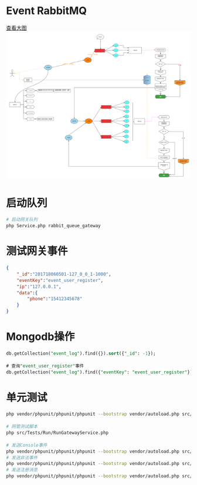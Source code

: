 # Event RabbitMQ

[查看大图](https://raw.githubusercontent.com/qq1060656096/event-rabbitmq/master/dev/images/event-rabbmitmq.png)
![Event RabbitMQ流程图](dev/images/event-rabbmitmq.small.png?dev/images/event-rabbmitmq.png)

# 启动队列
```bash
# 启动网关队列
php Service.php rabbit_queue_gateway
```


# 测试网关事件
```json
{
    "_id":"201718060501-127_0_0_1-1000",
    "eventKey":"event_user_register",
    "ip":"127.0.0.1",
    "data":{
        "phone":"15412345678"
    }
}
```

# Mongodb操作
```sql
db.getCollection("event_log").find({}).sort({"_id": -1});

# 查询"event_user_register"事件
db.getCollection("event_log").find({"eventKey": "event_user_register"}).pretty().sort({"_id": -1}).limit(100);
```

# 单元测试
```bash
php vendor/phpunit/phpunit/phpunit --bootstrap vendor/autoload.php src/Tests/Queue/Services/GatewayServiceTest.php --filter testWork

# 网管测试脚本
php src/Tests/Run/RunGatewayService.php

# 发送Console事件
php vendor/phpunit/phpunit/phpunit --bootstrap vendor/autoload.php src/Tests/Queue/Services/GatewayServiceTest.php --filter testSendEventKeyEventConsole
# 发送非法事件
php vendor/phpunit/phpunit/phpunit --bootstrap vendor/autoload.php src/Tests/Queue/Services/GatewayServiceTest.php --filter testSendEventKeyEventNotFund
# 发送注册消息
php vendor/phpunit/phpunit/phpunit --bootstrap vendor/autoload.php src/Tests/Queue/Services/GatewayServiceTest.php --filter testSendEventKeyEventUserRegister
```